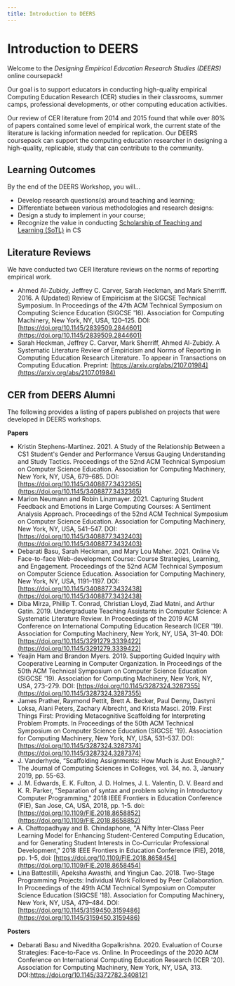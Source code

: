 ```yaml
---
title: Introduction to DEERS
---
```


# Introduction to DEERS

Welcome to the *Designing Empirical Education Research Studies (DEERS)* online coursepack!

Our goal is to support educators in conducting high-quality empirical Computing Education Research (CER) studies in their classrooms, summer camps, professional developments, or other computing education activities. 

Our review of CER literature from 2014 and 2015 found that while over 80% of papers contained some level of empirical work, the current state of the literature is lacking information needed for replication. Our DEERS coursepack can support the computing education researcher in designing a high-quality, replicable, study that can contribute to the community.

## Learning Outcomes
By the end of the DEERS Workshop, you will...

  * Develop research questions(s) around teaching and learning;
  * Differentiate between various methodologies and research designs:
  * Design a study to implement in your course;
  * Recognize the value in conducting [Scholarship of Teaching and Learning (SoTL)](../sotl) in CS
  
  
## Literature Reviews
We have conducted two CER literature reviews on the norms of reporting empirical work.

  * Ahmed Al-Zubidy, Jeffrey C. Carver, Sarah Heckman, and Mark Sherriff. 2016. A (Updated) Review of Empiricism at the SIGCSE Technical Symposium. In Proceedings of the 47th ACM Technical Symposium on Computing Science Education (SIGCSE '16). Association for Computing Machinery, New York, NY, USA, 120–125. DOI: [https://doi.org/10.1145/2839509.2844601](https://doi.org/10.1145/2839509.2844601)
  * Sarah Heckman, Jeffrey C. Carver, Mark Sherriff, Ahmed Al-Zubidy. A Systematic Literature Review of Empiricism and Norms of Reporting in Computing Education Research Literature. To appear in Transactions on Computing Education.  Preprint: [https://arxiv.org/abs/2107.01984](https://arxiv.org/abs/2107.01984)

## CER from DEERS Alumni
The following provides a listing of papers published on projects that were developed in DEERS workshops.

**Papers**

  * Kristin Stephens-Martinez. 2021. A Study of the Relationship Between a CS1 Student's Gender and Performance Versus Gauging Understanding and Study Tactics. Proceedings of the 52nd ACM Technical Symposium on Computer Science Education. Association for Computing Machinery, New York, NY, USA, 679–685. DOI: [https://doi.org/10.1145/3408877.3432365](https://doi.org/10.1145/3408877.3432365)
  * Marion Neumann and Robin Linzmayer. 2021. Capturing Student Feedback and Emotions in Large Computing Courses: A Sentiment Analysis Approach. Proceedings of the 52nd ACM Technical Symposium on Computer Science Education. Association for Computing Machinery, New York, NY, USA, 541–547. DOI: [https://doi.org/10.1145/3408877.3432403](https://doi.org/10.1145/3408877.3432403)
  * Debarati Basu, Sarah Heckman, and Mary Lou Maher. 2021. Online Vs Face-to-face Web-development Course: Course Strategies, Learning, and Engagement. Proceedings of the 52nd ACM Technical Symposium on Computer Science Education. Association for Computing Machinery, New York, NY, USA, 1191–1197. DOI: [https://doi.org/10.1145/3408877.3432438](https://doi.org/10.1145/3408877.3432438)
  * Diba Mirza, Phillip T. Conrad, Christian Lloyd, Ziad Matni, and Arthur Gatin. 2019. Undergraduate Teaching Assistants in Computer Science: A Systematic Literature Review. In Proceedings of the 2019 ACM Conference on International Computing Education Research (ICER '19). Association for Computing Machinery, New York, NY, USA, 31–40. DOI: [https://doi.org/10.1145/3291279.3339422](https://doi.org/10.1145/3291279.3339422)
  * Yeajin Ham and Brandon Myers. 2019. Supporting Guided Inquiry with Cooperative Learning in Computer Organization. In Proceedings of the 50th ACM Technical Symposium on Computer Science Education (SIGCSE '19). Association for Computing Machinery, New York, NY, USA, 273–279. DOI: [https://doi.org/10.1145/3287324.3287355](https://doi.org/10.1145/3287324.3287355)
  * James Prather, Raymond Pettit, Brett A. Becker, Paul Denny, Dastyni Loksa, Alani Peters, Zachary Albrecht, and Krista Masci. 2019. First Things First: Providing Metacognitive Scaffolding for Interpreting Problem Prompts. In Proceedings of the 50th ACM Technical Symposium on Computer Science Education (SIGCSE '19). Association for Computing Machinery, New York, NY, USA, 531–537. DOI: [https://doi.org/10.1145/3287324.3287374](https://doi.org/10.1145/3287324.3287374)
  * J. Vanderhyde, “Scaffolding Assignments: How Much is Just Enough?,” The Journal of Computing Sciences in Colleges, vol. 34, no. 3, January 2019, pp. 55-63.
  * J. M. Edwards, E. K. Fulton, J. D. Holmes, J. L. Valentin, D. V. Beard and K. R. Parker, "Separation of syntax and problem solving in Introductory Computer Programming," 2018 IEEE Frontiers in Education Conference (FIE), San Jose, CA, USA, 2018, pp. 1-5. doi: [https://doi.org/10.1109/FIE.2018.8658852](https://doi.org/10.1109/FIE.2018.8658852)
  * A. Chattopadhyay and B. Chindaphone, "A Nifty Inter-Class Peer Learning Model for Enhancing Student-Centered Computing Education, and for Generating Student Interests in Co-Curricular Professional Development," 2018 IEEE Frontiers in Education Conference (FIE), 2018, pp. 1-5, doi: [https://doi.org/10.1109/FIE.2018.8658454](https://doi.org/10.1109/FIE.2018.8658454)
  * Lina Battestilli, Apeksha Awasthi, and Yingjun Cao. 2018. Two-Stage Programming Projects: Individual Work Followed by Peer Collaboration. In Proceedings of the 49th ACM Technical Symposium on Computer Science Education (SIGCSE '18). Association for Computing Machinery, New York, NY, USA, 479–484. DOI: [https://doi.org/10.1145/3159450.3159486](https://doi.org/10.1145/3159450.3159486)
  

  
**Posters**
 
  * Debarati Basu and Niveditha Gopalkrishna. 2020. Evaluation of Course Strategies: Face-to-Face vs. Online. In Proceedings of the 2020 ACM Conference on International Computing Education Research (ICER '20). Association for Computing Machinery, New York, NY, USA, 313. DOI:https://doi.org/10.1145/3372782.3408121